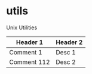 # utils
Unix Utilities

 Header 1 | Header 2  
 -------- | --------  
Comment 1 | Desc 1  
Comment 112 | Desc 2  
